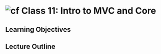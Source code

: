 ![cf](http://i.imgur.com/7v5ASc8.png) Class 11: Intro to MVC and Core
=====================================

## Learning Objectives

## Lecture Outline
